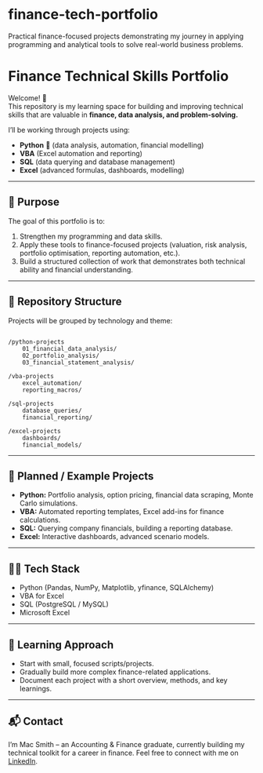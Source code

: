 # finance-tech-portfolio
Practical finance-focused projects demonstrating my journey in applying programming and analytical tools to solve real-world business problems.
# Finance Technical Skills Portfolio

Welcome! 👋\
This repository is my learning space for building and improving technical skills that are valuable in **finance, data analysis, and problem-solving.**

I’ll be working through projects using:
- **Python** 🐍 (data analysis, automation, financial modelling)
- **VBA** (Excel automation and reporting)
- **SQL** (data querying and database management)
- **Excel** (advanced formulas, dashboards, modelling)

---

## 🎯 Purpose

The goal of this portfolio is to:
1. Strengthen my programming and data skills.
2. Apply these tools to finance-focused projects (valuation, risk analysis, portfolio optimisation, reporting automation, etc.).
3. Build a structured collection of work that demonstrates both technical ability and financial understanding.

---

## 📂 Repository Structure

Projects will be grouped by technology and theme:

~~~

/python-projects
    01_financial_data_analysis/
    02_portfolio_analysis/
    03_financial_statement_analysis/

/vba-projects
    excel_automation/
    reporting_macros/

/sql-projects
    database_queries/
    financial_reporting/

/excel-projects
    dashboards/
    financial_models/

~~~

---

## 🔨 Planned / Example Projects
- **Python:** Portfolio analysis, option pricing, financial data scraping, Monte Carlo simulations.
- **VBA:** Automated reporting templates, Excel add-ins for finance calculations.
- **SQL:** Querying company financials, building a reporting database.
- **Excel:** Interactive dashboards, advanced scenario models.

---

## 🧑‍💻 Tech Stack

- Python (Pandas, NumPy, Matplotlib, yfinance, SQLAlchemy)
- VBA for Excel
- SQL (PostgreSQL / MySQL)
- Microsoft Excel

---

## 🚀 Learning Approach
- Start with small, focused scripts/projects.
- Gradually build more complex finance-related applications.
- Document each project with a short overview, methods, and key learnings.

---

## 📬 Contact

I’m Mac Smith – an Accounting & Finance graduate, currently building my technical toolkit for a career in finance.
Feel free to connect with me on [LinkedIn](https://www.linkedin.com/in/macsmithnz/).